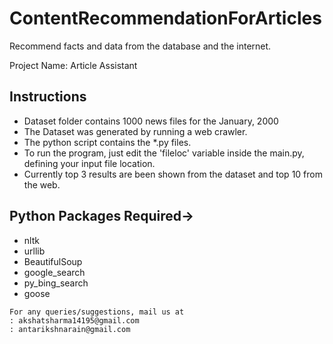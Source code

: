 # ContentRecommendationForArticles

Recommend facts and data from the database and the internet.

Project Name: Article Assistant

## Instructions
- Dataset folder contains 1000 news files for the January, 2000
- The Dataset was generated by running a web crawler.
- The python script contains the *.py files.
- To run the program, just edit the 'fileloc' variable inside the main.py, defining your input file location.
- Currently top 3 results are been shown from the dataset and top 10 from the web.

## Python Packages Required->
- nltk
- urllib
- BeautifulSoup
- google_search
- py_bing_search
- goose

```text
For any queries/suggestions, mail us at
: akshatsharma14195@gmail.com 
: antarikshnarain@gmail.com 
```
